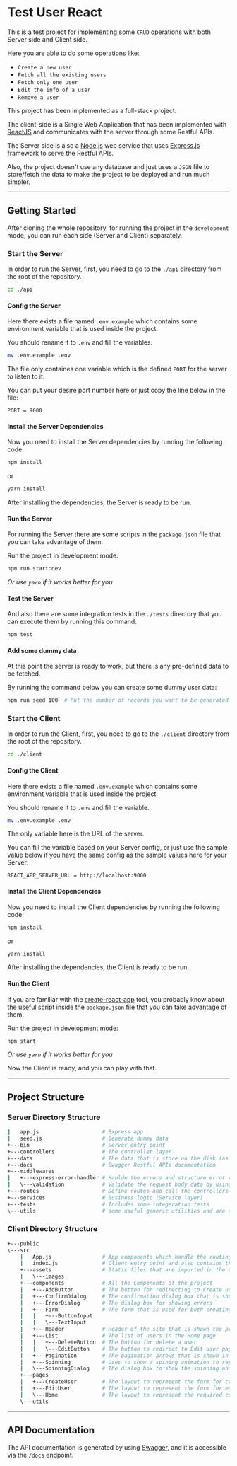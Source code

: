 # Test User React

This is a test project for implementing some `CRUD` operations with both Server side and Client side.

Here you are able to do some operations like:

- `Create a new user`
- `Fetch all the existing users`
- `Fetch only one user`
- `Edit the info of a user`
- `Remove a user`

This project has been implemented as a full-stack project.

The client-side is a Single Web Application that has been implemented with [ReactJS](reactjs.org/) and communicates with the server through some Restful APIs.

The Server side is also a [Node.js](https://nodejs.org/) web service that uses [Express.js](https://expressjs.com/) framework to serve the Restful APIs.

Also, the project doesn't use any database and just uses a `JSON` file to store/fetch the data to make the project to be deployed and run much simpler.

---

## Getting Started

After cloning the whole repository, for running the project in the `development` mode, you can run each side (Server and Client) separately.

### Start the Server

In order to run the Server, first, you need to go to the `./api` directory from the root of the repository.

```bash
cd ./api
```

#### Config the Server

Here there exists a file named `.env.example` which contains some environment variable that is used inside the project.

You should rename it to `.env` and fill the variables.

```bash
mv .env.example .env
```

The file only containes one variable which is the defined `PORT` for the server to listen to it.

You can put your desire port number here or just copy the line below in the file:

```
PORT = 9000
```

#### Install the Server Dependencies

Now you need to install the Server dependencies by running the following code:

```bash
npm install
```

or

```bash
yarn install
```

After installing the dependencies, the Server is ready to be run.

#### Run the Server

For running the Server there are some scripts in the `package.json` file that you can take advantage of them.

Run the project in development mode:

```bash
npm run start:dev
```

_Or use `yarn` if it works better for you_

#### Test the Server

And also there are some integration tests in the `./tests` directory that you can execute them by running this command:

```bash
npm test
```

#### Add some dummy data

At this point the server is ready to work, but there is any pre-defined data to be fetched.

By running the command below you can create some dummy user data:

```bash
npm run seed 100  # Put the number of records you want to be generated (default is 10)
```

### Start the Client

In order to run the Client, first, you need to go to the `./client` directory from the root of the repository.

```bash
cd ./client
```

#### Config the Client

Here there exists a file named `.env.example` which contains some environment variable that is used inside the project.

You should rename it to `.env` and fill the variable.

```bash
mv .env.example .env
```

The only variable here is the URL of the server.

You can fill the variable based on your Server config, or just use the sample value below if you have the same config as the sample values here for your Server:

```
REACT_APP_SERVER_URL = http://localhost:9000
```

#### Install the Client Dependencies

Now you need to install the Client dependencies by running the following code:

```bash
npm install
```

or

```bash
yarn install
```

After installing the dependencies, the Client is ready to be run.

#### Run the Client

If you are familiar with the [create-react-app](https://create-react-app.dev/) tool, you probably know about the useful script inside the `package.json` file that you can take advantage of them.

Run the project in development mode:

```bash
npm start
```

_Or use `yarn` if it works better for you_

Now the Client is ready, and you can play with that.

---

## Project Structure

### Server Directory Structure

```bash
|   app.js                    # Express app
|   seed.js                   # Generate dummy data
+---bin                       # Server entry point
+---controllers               # The controller layer
+---data                      # The data that is store on the disk (as a DB)
+---docs                      # Swagger Restful APIs documentation
+---middlewares
|   +---express-error-handler # Hanlde the errors and structure error responses
|   \---validation            # Validate the request body data by using Ajv pkg
+---routes                    # Define routes and call the controllers
+---services                  # Business logic (Service layer)
+---tests                     # Includes some integeration tests
\---utils                     # some useful generic utilities and are used in any project

```

### Client Directory Structure

```bash
+---public
\---src
    |   App.js                # App components which handle the routing
    |   index.js              # Client entry point and also contains the provider components
    +---assets                # Static files that are imported in the Components
    |   \---images
    +---components            # All the Components of the project
    |   +---AddButton         # The button for redirecting to Create user page
    |   +---ConfirmDialog     # The confirmation dialog box that is shown to delete user
    |   +---ErrorDialog       # The dialog box for showing errors
    |   +---Form              # The form that is used for both creating and editing a user
    |   |   +---ButtonInput
    |   |   \---TextInput
    |   +---Header            # Header of the site that is shown the project name
    |   +---List              # The list of users in the Home page
    |   |   +---DeleteButton  # The button for delete a user
    |   |   \---EditButton    # The button to redirect to Edit user page
    |   +---Pagination        # The pagination arrows that is shown in the Home page for loading another chunk of data
    |   +---Spinning          # Uses to show a spining animation to represent the loading process
    |   \---SpinningDialog    # The dialog box to show the spinning animation
    +---pages
    |   +---CreateUser        # The layout to represent the form for creating a new user and handle related states
    |   +---EditUser          # The layout to represent the form for editing a user and handle related states
    |   \---Home              # The layout to represent the required components on the Home page and track some necessary states
    \---utils
```

---

## API Documentation

The API documentation is generated by using [Swagger](https://swagger.io/), and it is accessible via the `/docs` endpoint.
